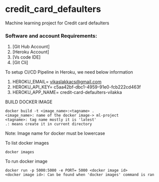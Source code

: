 # credit_card_defaulters
Machine learning project for Credit card defaulters

### Software and account Requirements:

1. [Git Hub Account]
2. [Heroku Account]
3. [Vs code IDE]
4. [Git Cli]


To setup CI/CD Pipeline in Heroku, we need below information
1. HEROKU_EMAIL= vikaslakkacs@gmail.com
2. HEROKU_API_KEY= c5aa42bf-dbc1-4959-91e0-fcb222cd463f
3. HEROKU_APP_NAME= credit-card-defaulters-vilakka

BUILD DOCKER IMAGE
```
docker build -t <image_name>:<tagname> .
<image_name>: name of the docker image-> ml-project
<tagname>: tag name mostly it is 'latest'
.: means create it in current directory
```
Note: Image name for docker must be lowercase

To list docker images
```
docker images
```

To run docker image
```
docker run -p 5000:5000 -e PORT= 5000 <docker image id>
<docker image id>: Can be found when 'docker images' command is ran
```